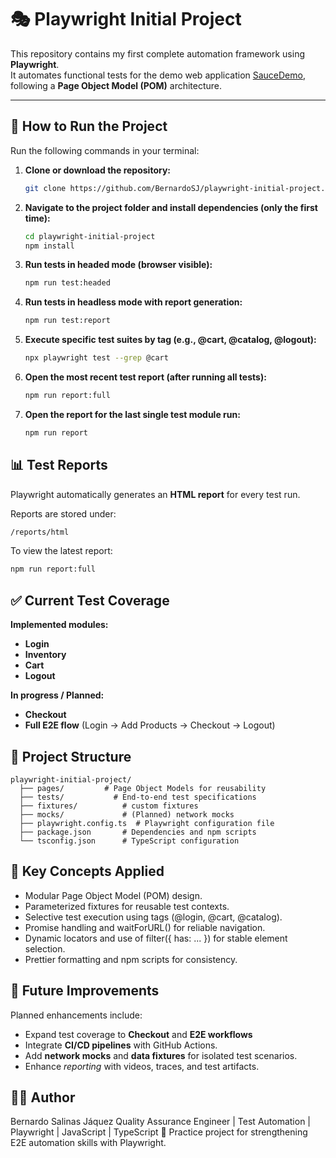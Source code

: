 # 🎭 Playwright Initial Project

This repository contains my first complete automation framework using **Playwright**.  
It automates functional tests for the demo web application [SauceDemo](https://www.saucedemo.com/), following a **Page Object Model (POM)** architecture.

---

## 🚀 How to Run the Project

Run the following commands in your terminal:

1. **Clone or download the repository:**
   ```bash
   git clone https://github.com/BernardoSJ/playwright-initial-project.git
   ```
2. **Navigate to the project folder and install dependencies (only the first time):**
   ```bash
   cd playwright-initial-project
   npm install
   ```
3. **Run tests in headed mode (browser visible):**
   ```bash
   npm run test:headed
   ```
4. **Run tests in headless mode with report generation:**
   ```bash
   npm run test:report
   ```
5. **Execute specific test suites by tag (e.g., @cart, @catalog, @logout):**
   ```bash
   npx playwright test --grep @cart
   ```
6. **Open the most recent test report (after running all tests):**
   ```bash
   npm run report:full
   ```
7. **Open the report for the last single test module run:**
   ```bash
   npm run report
   ```

## 📊 Test Reports

Playwright automatically generates an **HTML report** for every test run.
   
Reports are stored under:
   ```bash
   /reports/html
   ```

To view the latest report:
   ```bash
   npm run report:full

   ```

## ✅ Current Test Coverage

**Implemented modules:**
* **Login**
* **Inventory**
* **Cart**
* **Logout**

**In progress / Planned:**
* **Checkout**
* **Full E2E flow** (Login → Add Products → Checkout → Logout)

## 🧩 Project Structure

```text
playwright-initial-project/
  ├── pages/         # Page Object Models for reusability
  ├── tests/           # End-to-end test specifications
  ├── fixtures/          # custom fixtures
  ├── mocks/             # (Planned) network mocks
  ├── playwright.config.ts  # Playwright configuration file
  ├── package.json       # Dependencies and npm scripts
  └── tsconfig.json      # TypeScript configuration
```

## 🧠 Key Concepts Applied

* Modular Page Object Model (POM) design.
* Parameterized fixtures for reusable test contexts.
* Selective test execution using tags (@login, @cart, @catalog).
* Promise handling and waitForURL() for reliable navigation.
* Dynamic locators and use of filter({ has: ... }) for stable element selection.
* Prettier formatting and npm scripts for consistency.

## 📌 Future Improvements

Planned enhancements include:
* Expand test coverage to **Checkout** and **E2E workflows**
* Integrate **CI/CD pipelines** with GitHub Actions.
* Add **network mocks** and **data fixtures** for isolated test scenarios.
* Enhance *reporting* with videos, traces, and test artifacts.

## 🧑‍💻 Author

Bernardo Salinas Jáquez
Quality Assurance Engineer | Test Automation | Playwright | JavaScript | TypeScript
📍 Practice project for strengthening E2E automation skills with Playwright.
